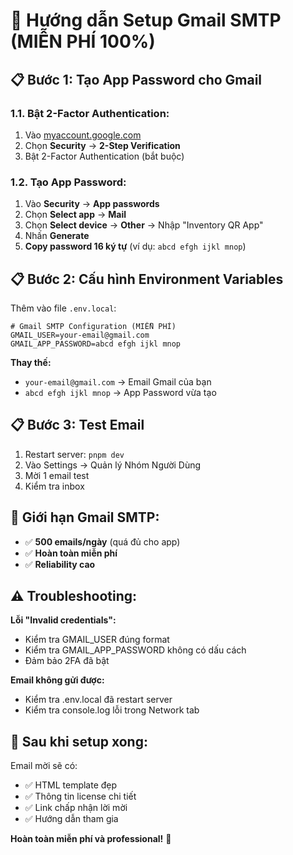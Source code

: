 # 📧 Hướng dẫn Setup Gmail SMTP (MIỄN PHÍ 100%)

## 📋 **Bước 1: Tạo App Password cho Gmail**

### 1.1. Bật 2-Factor Authentication:
1. Vào [myaccount.google.com](https://myaccount.google.com)
2. Chọn **Security** → **2-Step Verification**
3. Bật 2-Factor Authentication (bắt buộc)

### 1.2. Tạo App Password:
1. Vào **Security** → **App passwords**
2. Chọn **Select app** → **Mail**
3. Chọn **Select device** → **Other** → Nhập "Inventory QR App"
4. Nhấn **Generate**
5. **Copy password 16 ký tự** (ví dụ: `abcd efgh ijkl mnop`)

## 📋 **Bước 2: Cấu hình Environment Variables**

Thêm vào file `.env.local`:

```env
# Gmail SMTP Configuration (MIỄN PHÍ)
GMAIL_USER=your-email@gmail.com
GMAIL_APP_PASSWORD=abcd efgh ijkl mnop
```

**Thay thế:**
- `your-email@gmail.com` → Email Gmail của bạn
- `abcd efgh ijkl mnop` → App Password vừa tạo

## 📋 **Bước 3: Test Email**

1. Restart server: `pnpm dev`
2. Vào Settings → Quản lý Nhóm Người Dùng
3. Mời 1 email test
4. Kiểm tra inbox

## 🔄 **Giới hạn Gmail SMTP:**

- ✅ **500 emails/ngày** (quá đủ cho app)
- ✅ **Hoàn toàn miễn phí**
- ✅ **Reliability cao**

## ⚠️ **Troubleshooting:**

**Lỗi "Invalid credentials":**
- Kiểm tra GMAIL_USER đúng format
- Kiểm tra GMAIL_APP_PASSWORD không có dấu cách
- Đảm bảo 2FA đã bật

**Email không gửi được:**
- Kiểm tra .env.local đã restart server
- Kiểm tra console.log lỗi trong Network tab

## 🎯 **Sau khi setup xong:**

Email mời sẽ có:
- ✅ HTML template đẹp
- ✅ Thông tin license chi tiết
- ✅ Link chấp nhận lời mời
- ✅ Hướng dẫn tham gia

**Hoàn toàn miễn phí và professional!** 🚀